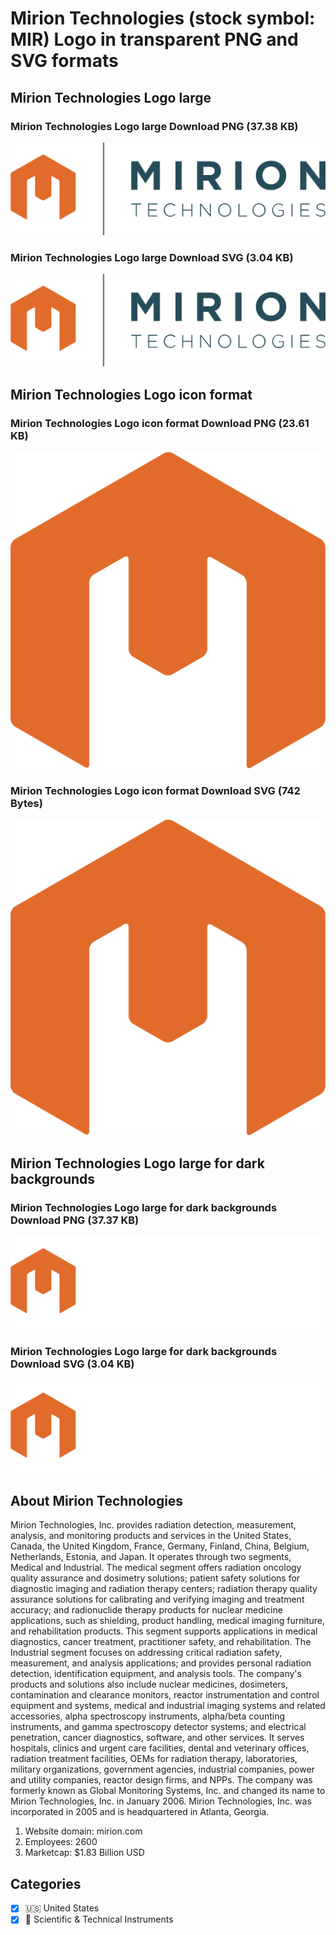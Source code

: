 # Mirion Technologies (stock symbol: MIR) Logo in transparent PNG and SVG formats

## Mirion Technologies Logo large

### Mirion Technologies Logo large Download PNG (37.38 KB)

![Mirion Technologies Logo large Download PNG (37.38 KB)](/img/orig/MIR_BIG-87033e55.png)

### Mirion Technologies Logo large Download SVG (3.04 KB)

![Mirion Technologies Logo large Download SVG (3.04 KB)](/img/orig/MIR_BIG-152765bc.svg)

## Mirion Technologies Logo icon format

### Mirion Technologies Logo icon format Download PNG (23.61 KB)

![Mirion Technologies Logo icon format Download PNG (23.61 KB)](/img/orig/MIR-ca2f9280.png)

### Mirion Technologies Logo icon format Download SVG (742 Bytes)

![Mirion Technologies Logo icon format Download SVG (742 Bytes)](/img/orig/MIR-57320fdb.svg)

## Mirion Technologies Logo large for dark backgrounds

### Mirion Technologies Logo large for dark backgrounds Download PNG (37.37 KB)

![Mirion Technologies Logo large for dark backgrounds Download PNG (37.37 KB)](/img/orig/MIR_BIG.D-cbd629fa.png)

### Mirion Technologies Logo large for dark backgrounds Download SVG (3.04 KB)

![Mirion Technologies Logo large for dark backgrounds Download SVG (3.04 KB)](/img/orig/MIR_BIG.D-4a8b4e86.svg)

## About Mirion Technologies

Mirion Technologies, Inc. provides radiation detection, measurement, analysis, and monitoring products and services in the United States, Canada, the United Kingdom, France, Germany, Finland, China, Belgium, Netherlands, Estonia, and Japan. It operates through two segments, Medical and Industrial. The medical segment offers radiation oncology quality assurance and dosimetry solutions; patient safety solutions for diagnostic imaging and radiation therapy centers; radiation therapy quality assurance solutions for calibrating and verifying imaging and treatment accuracy; and radionuclide therapy products for nuclear medicine applications, such as shielding, product handling, medical imaging furniture, and rehabilitation products. This segment supports applications in medical diagnostics, cancer treatment, practitioner safety, and rehabilitation. The Industrial segment focuses on addressing critical radiation safety, measurement, and analysis applications; and provides personal radiation detection, identification equipment, and analysis tools. The company's products and solutions also include nuclear medicines, dosimeters, contamination and clearance monitors, reactor instrumentation and control equipment and systems, medical and industrial imaging systems and related accessories, alpha spectroscopy instruments, alpha/beta counting instruments, and gamma spectroscopy detector systems; and electrical penetration, cancer diagnostics, software, and other services. It serves hospitals, clinics and urgent care facilities, dental and veterinary offices, radiation treatment facilities, OEMs for radiation therapy, laboratories, military organizations, government agencies, industrial companies, power and utility companies, reactor design firms, and NPPs. The company was formerly known as Global Monitoring Systems, Inc. and changed its name to Mirion Technologies, Inc. in January 2006. Mirion Technologies, Inc. was incorporated in 2005 and is headquartered in Atlanta, Georgia.

1. Website domain: mirion.com
2. Employees: 2600
3. Marketcap: $1.83 Billion USD


## Categories
- [x] 🇺🇸 United States
- [x] 🔬 Scientific & Technical Instruments
